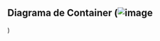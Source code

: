 ## Diagrama de Container (![image](https://github.com/user-attachments/assets/fb947224-0e3e-43ab-9a87-c9649513e371)
)
